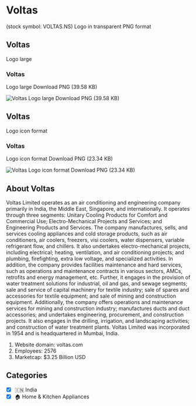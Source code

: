 # Voltas
 (stock symbol: VOLTAS.NS) Logo in transparent PNG format

## Voltas
 Logo large

### Voltas
 Logo large Download PNG (39.58 KB)

![Voltas
 Logo large Download PNG (39.58 KB)](/img/orig/VOLTAS.NS_BIG-497c76bb.png)

## Voltas
 Logo icon format

### Voltas
 Logo icon format Download PNG (23.34 KB)

![Voltas
 Logo icon format Download PNG (23.34 KB)](/img/orig/VOLTAS.NS-0c9156bc.png)

## About Voltas


Voltas Limited operates as an air conditioning and engineering company primarily in India, the Middle East, Singapore, and internationally. It operates through three segments: Unitary Cooling Products for Comfort and Commercial Use; Electro-Mechanical Projects and Services; and Engineering Products and Services. The company manufactures, sells, and services cooling appliances and cold storage products, such as air conditioners, air coolers, freezers, visi coolers, water dispensers, variable refrigerant flow, and chillers. It also undertakes electro-mechanical projects, including electrical; heating, ventilation, and air conditioning projects; and plumbing, firefighting, extra low voltage, and specialized activities. In addition, the company provides facilities maintenance and hard services, such as operations and maintenance contracts in various sectors, AMCs, retrofits and energy management, etc. Further, it engages in the provision of water treatment solutions for industrial, oil and gas, and sewage segments; sale and service of capital machinery for textile industry; sale of spares and accessories for textile equipment; and sale of mining and construction equipment. Additionally, the company offers operations and maintenance services for mining and construction industry; manufactures ducts and duct accessories; and undertakes engineering, procurement, and construction projects. It also engages in the drilling, irrigation, and landscaping activities; and construction of water treatment plants. Voltas Limited was incorporated in 1954 and is headquartered in Mumbai, India.

1. Website domain: voltas.com
2. Employees: 2576
3. Marketcap: $3.25 Billion USD


## Categories
- [x] 🇮🇳 India
- [x] 🏠 Home & Kitchen Appliances
